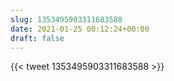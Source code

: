 ```yaml
---
slug: 1353495903311683588
date: 2021-01-25 00:12:24+00:00
draft: false
---
```


{{< tweet 1353495903311683588 >}}
